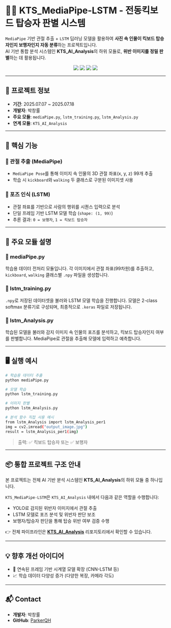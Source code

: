 # 🧍‍♂️ KTS_MediaPipe-LSTM - 전동킥보드 탑승자 판별 시스템

`MediaPipe` 기반 관절 추출 + `LSTM` 딥러닝 모델을 활용하여 **사진 속 인물이 킥보드 탑승자인지 보행자인지 자동 분류**하는 프로젝트입니다.  
AI 기반 통합 분석 시스템인 **KTS_AI_Analysis**의 하위 모듈로, **위반 이미지를 정밀 판별**하는 데 활용됩니다.

<p align="center">
  <img src="https://img.shields.io/badge/Python-3.12-blue?logo=python"/>
  <img src="https://img.shields.io/badge/MediaPipe-PoseTracking-green"/>
  <img src="https://img.shields.io/badge/LSTM-ActionRecognition-orange"/>
  <img src="https://img.shields.io/badge/Status-Completed-brightgreen"/>
</p>

---

## 📅 프로젝트 정보

- **기간**: 2025.07.07 ~ 2025.07.18
- **개발자**: 박창률
- **주요 모듈**: `mediaPipe.py`, `lstm_training.py`, `lstm_Analysis.py`
- **연계 모듈**: `KTS_AI_Analysis`

---

## 📌 핵심 기능

### 🔎 관절 추출 (MediaPipe)
- `MediaPipe Pose`를 통해 이미지 속 인물의 3D 관절 좌표(x, y, z) 99개 추출
- 학습 시 `kickboard`와 `walking` 두 클래스로 구분된 이미지셋 사용

### 🧠 포즈 인식 (LSTM)
- 관절 좌표를 기반으로 사람의 행위를 시퀀스 입력으로 분석
- 단일 프레임 기반 LSTM 모델 학습 (`shape: (1, 99)`)
- 추론 결과: `0 = 보행자`, `1 = 킥보드 탑승자`

---

## 🧩 주요 모듈 설명

### 📄 mediaPipe.py  
학습용 데이터 전처리 모듈입니다. 각 이미지에서 관절 좌표(99차원)를 추출하고, `kickboard`, `walking` 클래스별 `.npy` 파일을 생성합니다.

### 📄 lstm_training.py  
`.npy`로 저장된 데이터셋을 불러와 LSTM 모델 학습을 진행합니다. 모델은 2-class softmax 분류기로 구성되며, 최종적으로 `.keras` 파일로 저장됩니다.

### 📄 lstm_Analysis.py  
학습된 모델을 불러와 감지 이미지 속 인물의 포즈를 분석하고, 킥보드 탑승자인지 여부를 판별합니다. MediaPipe로 관절을 추출해 모델에 입력하고 예측합니다.

---

## 🖥 실행 예시

```bash
# 학습용 데이터 추출
python mediaPipe.py

# 모델 학습
python lstm_training.py

# 이미지 판별
python lstm_Analysis.py
```

```bash
# 분석 함수 직접 사용 예시
from lstm_Analysis import lstm_Analysis_per1
img = cv2.imread("output_image.jpg")
result = lstm_Analysis_per1(img)
```
>출력: ✅ 킥보드 탑승자 또는 ✅ 보행자

---

## 📦 통합 프로젝트 구조 안내
본 프로젝트는 전체 AI 기반 분석 시스템인 **KTS_AI_Analysis**의 하위 모듈 중 하나입니다.

`KTS_MediaPipe-LSTM`은 `KTS_AI_Analysis` 내에서 다음과 같은 역할을 수행합니다:

- YOLO로 감지된 위반자 이미지에서 관절 추출
- LSTM 모델로 포즈 분석 및 위반자 판단 보조
- 보행자/탑승자 판단을 통해 탑승 위반 여부 검증 수행

👉 전체 파이프라인은 **[KTS_AI_Analysis](https://github.com/ParkerQH/KTS_AI_Analysis)** 리포지토리에서 확인할 수 있습니다.

---

## 💡 향후 개선 아이디어
- 🎥 연속된 프레임 기반 시계열 모델 확장 (CNN-LSTM 등)
- 📈 학습 데이터 다양성 증가 (다양한 복장, 카메라 각도)

---

## 📬 Contact
- **개발자**: 박창률  
- **GitHub**: [ParkerQH](https://github.com/ParkerQH)

